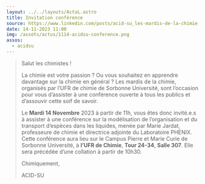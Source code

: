```yaml
---
layout: ../../layouts/ActuL.astro
title: Invitation conférence
source: https://www.linkedin.com/posts/acid-su_les-mardis-de-la-chimie-conférence-de-marie-activity-7129517627592302592-BMxh
date: 14-11-2023 11:00
img: /assets/actus/1114-acidsu-conference.png
assos:
  - acidsu
---
```


> Salut les chimistes !
>
> La chimie est votre passion ? Ou vous souhaitez en apprendre davantage sur la chimie en général ? Les mardis de la chimie, organisés par l’UFR de chimie de Sorbonne Université, sont l’occasion pour vous d’assister à une conférence ouverte à tous les publics et d’assouvir cette soif de savoir.
>
> Le ****Mardi 14 Novembre**** 2023 à partir de 11h, vous êtes donc invité.e.s à assister à une conférence sur la modélisation de l’organisation et du transport d’espèces dans les liquides, menée par Marie Jardat, professeure de chimie et directrice adjointe du Laboratoire PHENIX.
> Cette conférence aura lieu sur le Campus Pierre et Marie Curie de Sorbonne Université, à ****l’UFR de Chimie****, ****Tour 24-34****, ****Salle 307****.
> Elle sera précédée d’une collation à partir de 10h30.
>
> Chimiquement,
>
> ACID-SU
